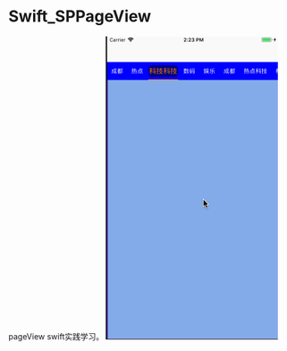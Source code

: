 # Swift_SPPageView
pageView
swift实践学习。
![img](https://github.com/SimpleMei/Swift_SPPageView/blob/master/12.gif)


